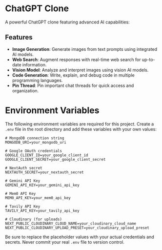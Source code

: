 # ChatGPT Clone

A powerful ChatGPT clone featuring advanced AI capabilities:

## Features

- **Image Generation**: Generate images from text prompts using integrated AI models.
- **Web Search**: Augment responses with real-time web search for up-to-date information.
- **Vision Model**: Analyze and interpret images using vision AI models.
- **Code Generation**: Write, explain, and debug code in multiple programming languages.
- **Pin Thread**: Pin important chat threads for quick access and organization.

# Environment Variables

The following environment variables are required for this project. Create a `.env` file in the root directory and add these variables with your own values:

```
# MongoDB connection string
MONGODB_URI=your_mongodb_uri

# Google OAuth credentials
GOOGLE_CLIENT_ID=your_google_client_id
GOOGLE_CLIENT_SECRET=your_google_client_secret

# NextAuth secret
NEXTAUTH_SECRET=your_nextauth_secret

# Gemini API Key
GEMINI_API_KEY=your_gemini_api_key

# Mem0 API Key
MEM0_API_KEY=your_mem0_api_key

# Tavily API Key
TAVILY_API_KEY=your_tavily_api_key

# Cloudinary (for uploads)
NEXT_PUBLIC_CLOUDINARY_CLOUD_NAME=your_cloudinary_cloud_name
NEXT_PUBLIC_CLOUDINARY_UPLOAD_PRESET=your_cloudinary_upload_preset
```

Be sure to replace the placeholder values with your actual credentials and secrets. Never commit your real `.env` file to version control.